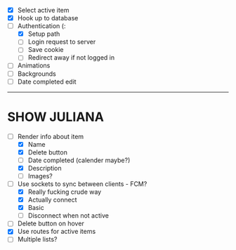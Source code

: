 - [x] Select active item
- [x] Hook up to database 
- [ ] Authentication (:
    - [x] Setup path
    - [ ] Login request to server
    - [ ] Save cookie 
    - [ ] Redirect away if not logged in 
- [ ] Animations 
- [ ] Backgrounds
- [ ] Date completed edit
--- 
# SHOW JULIANA
- [ ] Render info about item 
    - [x] Name 
    - [x] Delete button
    - [ ] Date completed (calender maybe?)
    - [x] Description 
    - [ ] Images?
- [ ] Use sockets to sync between clients - FCM?
    - [x] Really fucking crude way
    - [x] Actually connect
    - [x] Basic
    - [ ] Disconnect when not active
- [ ] Delete button on hover
- [x] Use routes for active items
- [ ] Multiple lists?